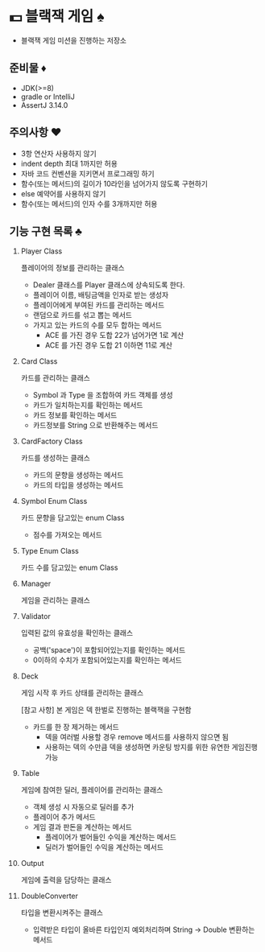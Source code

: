 # 💵 블랙잭 게임 ♠ 

- 블랙잭 게임 미션을 진행하는 저장소

## 준비물 ♦

- JDK(>=8)
- gradle or IntelliJ
- AssertJ 3.14.0

## 주의사항 ♥
- 3항 연산자 사용하지 않기
- indent depth 최대 1까지만 허용
- 자바 코드 컨벤션을 지키면서 프로그래밍 하기
- 함수(또는 메서드)의 길이가 10라인을 넘어가지 않도록 구현하기
- else 예약어를 사용하지 않기
- 함수(또는 메서드)의 인자 수를 3개까지만 허용

## 기능 구현 목록 ♣

1. Player Class

    플레이어의 정보를 관리하는 클래스

    - Dealer 클래스를 Player 클래스에 상속되도록 한다.
    - 플레이어 이름, 배팅금액을 인자로 받는 생성자
    - 플레이어에게 부여된 카드를 관리하는 메서드
    - 랜덤으로 카드를 섞고 뽑는 메서드
    - 가지고 있는 카드의 수를 모두 합하는 메서드
        - ACE 를 가진 경우 도합 22가 넘어가면 1로 계산
        - ACE 를 가진 경우 도합 21 이하면 11로 계산

2. Card Class

    카드를 관리하는 클래스

    - Symbol 과 Type 을 조합하여 카드 객체를 생성
    - 카드가 일치하는지를 확인하는 메서드
    - 카드 정보를 확인하는 메서드
    - 카드정보를 String 으로 반환해주는 메서드

3. CardFactory Class

    카드를 생성하는 클래스
    
    - 카드의 문향을 생성하는 메서드
    - 카드의 타입을 생성하는 메서드

4. Symbol Enum Class

    카드 문향을 담고있는 enum Class
    
    - 점수를 가져오는 메서드

5. Type Enum Class

    카드 수를 담고있는 enum Class
    
6. Manager

    게임을 관리하는 클래스
    
7. Validator

    입력된 값의 유효성을 확인하는 클래스
    
    - 공백('space')이 포함되어있는지를 확인하는 메서드
    - 0이하의 수치가 포함되어있는지를 확인하는 메서드
    
8. Deck

    게임 시작 후 카드 상태를 관리하는 클래스
    
    [참고 사항] 본 게임은 덱 한벌로 진행하는 블랙잭을 구현함
    
    - 카드를 한 장 제거하는 메서드
        - 덱을 여러벌 사용할 경우 remove 메서드를 사용하지 않으면 됨
        - 사용하는 덱의 수만큼 덱을 생성하면 카운팅 방지를 위한 유연한 게임진행 가능
    
9. Table

    게임에 참여한 딜러, 플레이어를 관리하는 클래스
    - 객체 생성 시 자동으로 딜러를 추가
    - 플레이어 추가 메서드
    - 게임 결과 판돈을 계산하는 메서드
        - 플레이어가 벌어들인 수익을 계산하는 메서드
        - 딜러가 벌어들인 수익을 계산하는 메서드
    
10. Output

    게임에 출력을 담당하는 클래스
    
11. DoubleConverter

    타입을 변환시켜주는 클래스
    - 입력받은 타입이 올바른 타입인지 예외처리하며 String -> Double 변환하는 메서드
